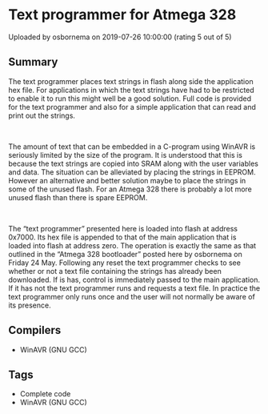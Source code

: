 # Text programmer for Atmega 328

Uploaded by osbornema on 2019-07-26 10:00:00 (rating 5 out of 5)

## Summary

The text programmer places text strings in flash along side the application hex file. For applications in which the text strings have had to be restricted to enable it to run this might well be a good solution. Full code is provided for the text programmer and also for a simple application that can read and print out the strings.


 


The amount of text that can be embedded in a C-program using WinAVR is seriously limited by the size of the program. It is understood that this is because the text strings are copied into SRAM along with the user variables and data. The situation can be alleviated by placing the strings in EEPROM. However an alternative and better solution maybe to place the strings in some of the unused flash. For an Atmega 328 there is probably a lot more unused flash than there is spare EEPROM.


 


The “text programmer” presented here is loaded into flash at address 0x7000. Its hex file is appended to that of the main application that is loaded into flash at address zero. The operation is exactly the same as that outlined in the “Atmega 328 bootloader” posted here by osbornema on Friday 24 May. Following any reset the text programmer checks to see whether or not a text file containing the strings has already been downloaded. If is has, control is immediately passed to the main application. If it has not the text programmer runs and requests a text file. In practice the text programmer only runs once and the user will not normally be aware of its presence.

## Compilers

- WinAVR (GNU GCC)

## Tags

- Complete code
- WinAVR (GNU GCC)
